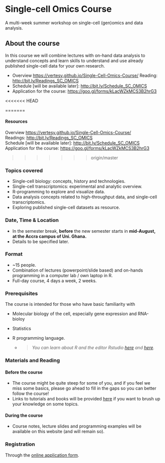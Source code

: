 # Single-cell Omics Course
A multi-week summer workshop on single-cell (gen)omics and data analysis.





## About the course

In this course we will combine lectures with on-hand data analysis to understand concepts and learn skills to understand and use already published single-cell data for your own research.

- Overview                                            <https://vertesy.github.io/Single-Cell-Omics-Course/>
	 Reading:  					      <http://bit.ly/Readings_SC_OMICS>
- Schedule [will be available later]:   <http://bit.ly/Schedule_SC_OMICS>
- Application for the course:              https://goo.gl/forms/kLacWZkMCS3B2hrG3

<<<<<<< HEAD

=======
#### Resources
Overview                                            https://vertesy.github.io/Single-Cell-Omics-Course/  
Readings:        http://bit.ly/Readings_SC_OMICS  
Schedule [will be available later]:        http://bit.ly/Schedule_SC_OMICS  
Application for the course:                 https://goo.gl/forms/kLacWZkMCS3B2hrG3  


>>>>>>> origin/master

### Topics covered

- Single-cell biology: concepts, history and technologies.
- Single-cell transcriptomics: experimental and analytic overview.
- R-programming to explore and visualize data.
- Data analysis concepts related to high-throughput data, and single-cell transcriptomics.
- Exploring published single-cell datasets as resource.



### Date, Time & Location

- In the semester break, **before** the new semester starts in **mid-August, at the Accra campus of Uni. Ghana.**
- Details to be specified later.



### Format

- ~15 people.
- Combination of lectures (powerpoint/slide based) and on-hands programming in a computer lab / own laptop in R.
- Full-day course, 4 days a week,  2 weeks.



### Prerequisites

The course is intended for those who have basic familiarity with

- Molecular biology of the cell, especially gene expression and RNA-bioloy

- Statistics

- R programming language.

  - > *You can learn about R and the editor Rstudio [here](https://scholar.harvard.edu/dromney/online-resources-learning-r) and [here](https://www.rstudio.com/online-learning/#r-programming).*



### Materials and Reading

#### Before the course

- The course might be quite steep for some of you, and if you feel we miss some basics, please go ahead to fill in the gaps so you can better follow the course!
- Links to tutorials and books will be provided [here](http://bit.ly/Readings_SC_OMICS) if you want to brush up your knowledge on some topics.

#### During the course

- Course notes, lecture slides and programming examples will be available on this website (and will remain so).



### Registration

Through the [online application form](https://goo.gl/forms/kLacWZkMCS3B2hrG3 ).
